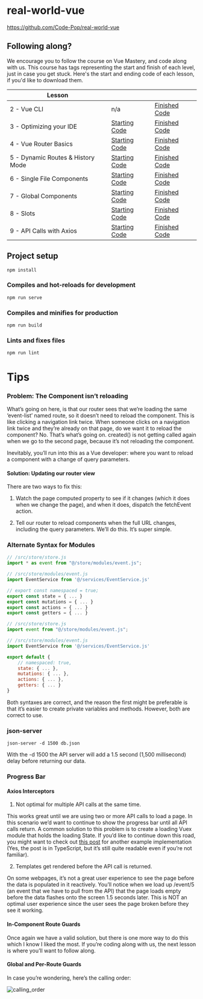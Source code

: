 # real-world-vue

https://github.com/Code-Pop/real-world-vue

## Following along?

We encourage you to follow the course on Vue Mastery, and code along with us. This course has tags representing the start and finish of each level, just in case you get stuck. Here's the start and ending code of each lesson, if you'd like to download them.

| Lesson                            |                                                                                                        |                                                                                                         |
| --------------------------------- | ------------------------------------------------------------------------------------------------------ | ------------------------------------------------------------------------------------------------------- |
| 2 - Vue CLI                       | n/a                                                                                                    | [Finished Code](https://github.com/Code-Pop/real-world-vue/releases/tag/lesson2-cli-finish)             |
| 3 - Optimizing your IDE           | [Starting Code](https://github.com/Code-Pop/real-world-vue/releases/tag/lesson3-editor-start)          | [Finished Code](https://github.com/Code-Pop/real-world-vue/releases/tag/lesson3-editor-finish)          |
| 4 - Vue Router Basics             | [Starting Code](https://github.com/Code-Pop/real-world-vue/releases/tag/lesson4-routing-start)         | [Finished Code](https://github.com/Code-Pop/real-world-vue/releases/tag/lesson4-routing-finish)         |
| 5 - Dynamic Routes & History Mode | [Starting Code](https://github.com/Code-Pop/real-world-vue/releases/tag/lesson5-dynamic-routing-start) | [Finished Code](https://github.com/Code-Pop/real-world-vue/releases/tag/lesson5-dynamic-routing-finish) |
| 6 - Single File Components        | [Starting Code](https://github.com/Code-Pop/real-world-vue/releases/tag/lesson6-sfc-start)             | [Finished Code](https://github.com/Code-Pop/real-world-vue/releases/tag/lesson6-sfc-finish)             |
| 7 - Global Components             | [Starting Code](https://github.com/Code-Pop/real-world-vue/releases/tag/lesson7-global-start)          | [Finished Code](https://github.com/Code-Pop/real-world-vue/releases/tag/lesson7-global-finish)          |
| 8 - Slots                         | [Starting Code](https://github.com/Code-Pop/real-world-vue/releases/tag/lesson8-slots-start)           | [Finished Code](https://github.com/Code-Pop/real-world-vue/releases/tag/lesson8-slots-finish)           |
| 9 - API Calls with Axios          | [Starting Code](https://github.com/Code-Pop/real-world-vue/releases/tag/lesson9-axios-start)           | [Finished Code](https://github.com/Code-Pop/real-world-vue/releases/tag/lesson9-axios-finish)           |

## Project setup

```
npm install
```

### Compiles and hot-reloads for development

```
npm run serve
```

### Compiles and minifies for production

```
npm run build
```

### Lints and fixes files

```
npm run lint
```

# Tips

### Problem: The Component isn’t reloading

What’s going on here, is that our router sees that we’re loading the same ‘event-list’ named route, so it doesn’t need to reload the component. This is like clicking a navigation link twice. When someone clicks on a navigation link twice and they’re already on that page, do we want it to reload the component? No. That’s what’s going on. created() is not getting called again when we go to the second page, because it’s not reloading the component.

Inevitably, you’ll run into this as a Vue developer: where you want to reload a component with a change of query parameters.

#### Solution: Updating our router view

There are two ways to fix this:

1. Watch the page computed property to see if it changes (which it does when we change the page), and when it does, dispatch the fetchEvent action.

2. Tell our router to reload components when the full URL changes, including the query parameters. We’ll do this. It’s super simple.

### Alternate Syntax for Modules

```js
// /src/store/store.js
import * as event from "@/store/modules/event.js";

// /src/store/modules/event.js
import EventService from '@/services/EventService.js'

// export const namespaced = true;
export const state = { ... }
export const mutations = { ... }
export const actions = { ... }
export const getters = { ... }
```

```js
// /src/store/store.js
import event from "@/store/modules/event.js";

// /src/store/modules/event.js
import EventService from '@/services/EventService.js'

export default {
    // namespaced: true,
    state: { ... },
    mutations: { ... },
    actions: { ... },
    getters: { ... }
}
```

Both syntaxes are correct, and the reason the first might be preferable is that it’s easier to create private variables and methods. However, both are correct to use.

### json-server

`json-server -d 1500 db.json`

With the -d 1500 the API server will add a 1.5 second (1,500 millisecond) delay before returning our data.

### Progress Bar

#### Axios Interceptors

1. Not optimal for multiple API calls at the same time.

This works great until we are using two or more API calls to load a page. In this scenario we’d want to continue to show the progress bar until all API calls return. A common solution to this problem is to create a loading Vuex module that holds the loading State. If you’d like to continue down this road, you might want to check out [this post](https://medium.com/@LoCascioNick/create-a-global-loading-progress-indicator-using-vuex-axios-and-nprogress-20451b33145a) for another example implementation (Yes, the post is in TypeScript, but it’s still quite readable even if you’re not familiar).

2. Templates get rendered before the API call is returned.

On some webpages, it’s not a great user experience to see the page before the data is populated in it reactively. You’ll notice when we load up /event/5 (an event that we have to pull from the API) that the page loads empty before the data flashes onto the screen 1.5 seconds later. This is NOT an optimal user experience since the user sees the page broken before they see it working.

#### In-Component Route Guards

Once again we have a valid solution, but there is one more way to do this which I know I liked the most. If you’re coding along with us, the next lesson is where you’ll want to follow along.

#### Global and Per-Route Guards

In case you’re wondering, here’s the calling order:

![calling_order](https://user-images.githubusercontent.com/24504648/52001503-a154d680-24d0-11e9-9b23-709bd11e34e8.jpeg)